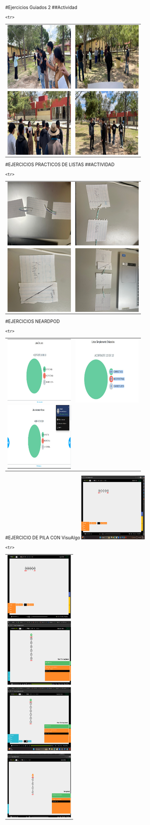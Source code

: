 #Ejercicios Guiados 2
##Actividad

<table>
  <tr>
  <td><img src="https://github.com/KevinCuevas06/EjerciciosGuiados2/blob/main/U2ACT2%20Lista%20Encantada%20Humana%20en%20Java(capturas)/Captura%20de%20pantalla%202025-10-20%20160051.png?raw=true"
  width="200px" height="200px"></td>
      <td><img src="https://github.com/KevinCuevas06/EjerciciosGuiados2/blob/main/U2ACT2%20Lista%20Encantada%20Humana%20en%20Java(capturas)/Captura%20de%20pantalla%202025-10-20%20160111.png?raw=true"
  width="200px" height="200px"></td>
  </tr>

    <tr>
  <td><img src="https://github.com/KevinCuevas06/EjerciciosGuiados2/blob/main/U2ACT2%20Lista%20Encantada%20Humana%20en%20Java(capturas)/Captura%20de%20pantalla%202025-10-20%20160137.png?raw=true"
  width="200px" height="200px"></td>
      <td><img src="https://github.com/KevinCuevas06/EjerciciosGuiados2/blob/main/U2ACT2%20Lista%20Encantada%20Humana%20en%20Java(capturas)/Captura%20de%20pantalla%202025-10-20%20160213.png?raw=true"
  width="200px" height="200px"></td>
  </tr>
</table>
#EJERCICIOS PRACTICOS DE LISTAS
##ACTIVIDAD 
<table>
  <tr>
  <td><img src="https://github.com/KevinCuevas06/EjerciciosGuiados2/blob/main/Ejercicios%20Practicos%20de%20listas/Captura%20de%20pantalla%202025-10-20%20204810.png?raw=true"
  width="200px" height="200px"></td>
      <td><img src="https://github.com/KevinCuevas06/EjerciciosGuiados2/blob/main/Ejercicios%20Practicos%20de%20listas/Captura%20de%20pantalla%202025-10-20%20204818.png?raw=true"
  width="200px" height="200px"></td>
  </tr>

    <tr>
  <td><img src="https://github.com/KevinCuevas06/EjerciciosGuiados2/blob/main/Ejercicios%20Practicos%20de%20listas/Captura%20de%20pantalla%202025-10-20%20204826.png?raw=true"
  width="200px" height="200px"></td>
      <td><img src="https://github.com/KevinCuevas06/EjerciciosGuiados2/blob/main/Ejercicios%20Practicos%20de%20listas/Captura%20de%20pantalla%202025-10-20%20204839.png?raw=true"
  width="200px" height="200px"></td>
  </tr>
</table>
#EJERCICIOS NEARDPOD
<table>
  <tr>
  <td><img src="https://github.com/KevinCuevas06/EjerciciosGuiados2/blob/main/Visualgo/Captura%20de%20pantalla%202025-10-20%20215412.png?raw=true"
  width="200px" height="200px"></td>
      <td><img src="https://github.com/KevinCuevas06/EjerciciosGuiados2/blob/main/Visualgo/Captura%20de%20pantalla%202025-10-20%20215425.png?raw=true"
  width="200px" height="200px"></td>
  </tr>

    <tr>
  <td><img src="https://github.com/KevinCuevas06/EjerciciosGuiados2/blob/main/Visualgo/Captura%20de%20pantalla%202025-10-20%20215440.png?raw=true"
  width="200px" height="200px"></td>
  </tr>
</table>
#EJERCICIO DE PILA CON VisuAlgo
<table>
  <tr>
    <img
src="https://github.com/KevinCuevas06/EjerciciosGuiados2/blob/main/U2ACT2%20Ejercicio%20de%20Pila%20con%20VisuAlgo/Captura%20de%20pantalla%202025-10-17%20134642.png?raw=true"
  width="200px" height="200px"></td>
  </tr>
    <td><img src="https://github.com/KevinCuevas06/EjerciciosGuiados2/blob/main/U2ACT2%20Ejercicio%20de%20Pila%20con%20VisuAlgo/Captura%20de%20pantalla%202025-10-17%20134948.png?raw=true"
  width="200px" height="200px"></td>
  </tr>
    <td><img src="https://github.com/KevinCuevas06/EjerciciosGuiados2/blob/main/U2ACT2%20Ejercicio%20de%20Pila%20con%20VisuAlgo/Captura%20de%20pantalla%202025-10-17%20135745.png?raw=true"
  width="200px" height="200px"></td>
  </tr>
      <td><img src="https://github.com/KevinCuevas06/EjerciciosGuiados2/blob/main/U2ACT2%20Ejercicio%20de%20Pila%20con%20VisuAlgo/Captura%20de%20pantalla%202025-10-17%20140004.png?raw=true"
  width="200px" height="200px"></td>
  </tr>
  
    <tr>
  <td><img src="https://github.com/KevinCuevas06/EjerciciosGuiados2/blob/main/U2ACT2%20Ejercicio%20de%20Pila%20con%20VisuAlgo/Captura%20de%20pantalla%202025-10-17%20140204.png?raw=true"
  width="200px" height="200px"></td>
  </tr>
</table>

